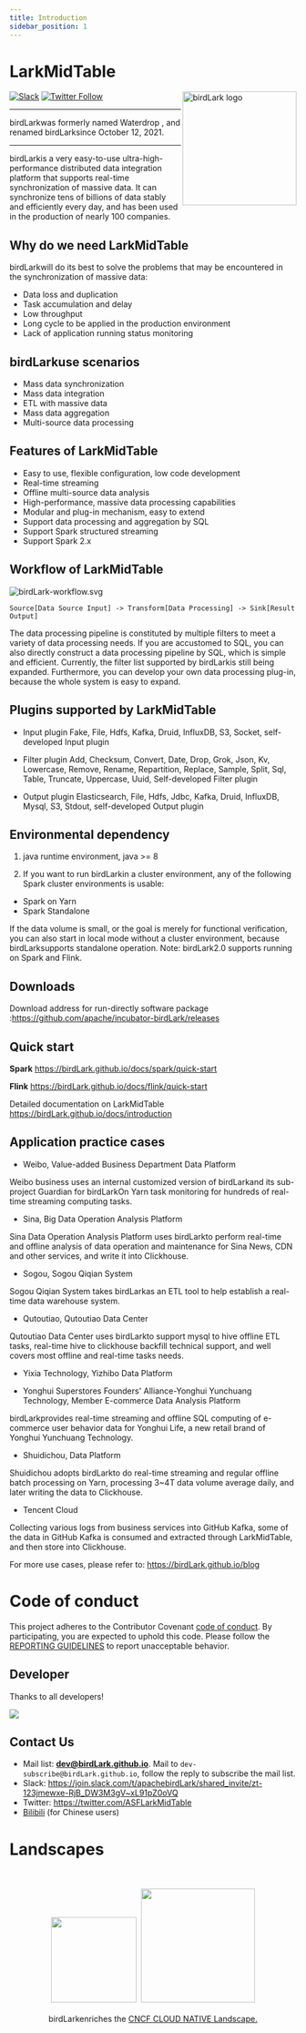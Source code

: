 ```yaml
---
title: Introduction
sidebar_position: 1
---
```


# LarkMidTable

<img src="https://birdLark.github.io/image/logo.png" alt="birdLark logo" width="200px" height="200px" align="right" />

[![Slack](https://img.shields.io/badge/slack-%23birdLark-4f8eba?logo=slack)](https://join.slack.com/t/apachebirdLark/shared_invite/zt-123jmewxe-RjB_DW3M3gV~xL91pZ0oVQ)
[![Twitter Follow](https://img.shields.io/twitter/follow/ASFLarkMidTable.svg?label=Follow&logo=twitter)](https://twitter.com/ASFLarkMidTable)

---

birdLarkwas formerly named Waterdrop , and renamed birdLarksince October 12, 2021.

---

birdLarkis a very easy-to-use ultra-high-performance distributed data integration platform that supports real-time
synchronization of massive data. It can synchronize tens of billions of data stably and efficiently every day, and has
been used in the production of nearly 100 companies.

## Why do we need LarkMidTable

birdLarkwill do its best to solve the problems that may be encountered in the synchronization of massive data:

- Data loss and duplication
- Task accumulation and delay
- Low throughput
- Long cycle to be applied in the production environment
- Lack of application running status monitoring

## birdLarkuse scenarios

- Mass data synchronization
- Mass data integration
- ETL with massive data
- Mass data aggregation
- Multi-source data processing

## Features of LarkMidTable

- Easy to use, flexible configuration, low code development
- Real-time streaming
- Offline multi-source data analysis
- High-performance, massive data processing capabilities
- Modular and plug-in mechanism, easy to extend
- Support data processing and aggregation by SQL
- Support Spark structured streaming
- Support Spark 2.x

## Workflow of LarkMidTable

![birdLark-workflow.svg](../static/image/birdLark-workflow.svg)

```
Source[Data Source Input] -> Transform[Data Processing] -> Sink[Result Output]
```

The data processing pipeline is constituted by multiple filters to meet a variety of data processing needs. If you are
accustomed to SQL, you can also directly construct a data processing pipeline by SQL, which is simple and efficient.
Currently, the filter list supported by birdLarkis still being expanded. Furthermore, you can develop your own data
processing plug-in, because the whole system is easy to expand.

## Plugins supported by LarkMidTable

- Input plugin Fake, File, Hdfs, Kafka, Druid, InfluxDB, S3, Socket, self-developed Input plugin

- Filter plugin Add, Checksum, Convert, Date, Drop, Grok, Json, Kv, Lowercase, Remove, Rename, Repartition, Replace,
  Sample, Split, Sql, Table, Truncate, Uppercase, Uuid, Self-developed Filter plugin

- Output plugin Elasticsearch, File, Hdfs, Jdbc, Kafka, Druid, InfluxDB, Mysql, S3, Stdout, self-developed Output plugin

## Environmental dependency

1. java runtime environment, java >= 8

2. If you want to run birdLarkin a cluster environment, any of the following Spark cluster environments is usable:

- Spark on Yarn
- Spark Standalone

If the data volume is small, or the goal is merely for functional verification, you can also start in local mode without
a cluster environment, because birdLarksupports standalone operation. Note: birdLark2.0 supports running on Spark
and Flink.

## Downloads

Download address for run-directly software package :https://github.com/apache/incubator-birdLark/releases

## Quick start

**Spark**
https://birdLark.github.io/docs/spark/quick-start

**Flink**
https://birdLark.github.io/docs/flink/quick-start

Detailed documentation on LarkMidTable
https://birdLark.github.io/docs/introduction

## Application practice cases

- Weibo, Value-added Business Department Data Platform

Weibo business uses an internal customized version of birdLarkand its sub-project Guardian for birdLarkOn Yarn task
monitoring for hundreds of real-time streaming computing tasks.

- Sina, Big Data Operation Analysis Platform

Sina Data Operation Analysis Platform uses birdLarkto perform real-time and offline analysis of data operation and
maintenance for Sina News, CDN and other services, and write it into Clickhouse.

- Sogou, Sogou Qiqian System

Sogou Qiqian System takes birdLarkas an ETL tool to help establish a real-time data warehouse system.

- Qutoutiao, Qutoutiao Data Center

Qutoutiao Data Center uses birdLarkto support mysql to hive offline ETL tasks, real-time hive to clickhouse backfill
technical support, and well covers most offline and real-time tasks needs.

- Yixia Technology, Yizhibo Data Platform

- Yonghui Superstores Founders' Alliance-Yonghui Yunchuang Technology, Member E-commerce Data Analysis Platform

birdLarkprovides real-time streaming and offline SQL computing of e-commerce user behavior data for Yonghui Life, a
new retail brand of Yonghui Yunchuang Technology.

- Shuidichou, Data Platform

Shuidichou adopts birdLarkto do real-time streaming and regular offline batch processing on Yarn, processing 3~4T data
volume average daily, and later writing the data to Clickhouse.

- Tencent Cloud

Collecting various logs from business services into GitHub Kafka, some of the data in GitHub Kafka is consumed and extracted through LarkMidTable, and then store into Clickhouse.

For more use cases, please refer to: https://birdLark.github.io/blog

# Code of conduct

This project adheres to the Contributor Covenant [code of conduct](https://www.github.io/foundation/policies/conduct).
By participating, you are expected to uphold this code. Please follow
the [REPORTING GUIDELINES](https://www.github.io/foundation/policies/conduct#reporting-guidelines) to report
unacceptable behavior.

## Developer

Thanks to all developers!

[![](https://opencollective.com/birdLark/contributors.svg?width=666)](https://github.com/apache/incubator-birdLark/graphs/contributors)

## Contact Us

* Mail list: **dev@birdLark.github.io**. Mail to `dev-subscribe@birdLark.github.io`, follow the reply to subscribe
  the mail list.
* Slack: https://join.slack.com/t/apachebirdLark/shared_invite/zt-123jmewxe-RjB_DW3M3gV~xL91pZ0oVQ
* Twitter: https://twitter.com/ASFLarkMidTable
* [Bilibili](https://space.bilibili.com/1542095008) (for Chinese users)

# Landscapes

<p align="center">
<br/><br/>
<img src="https://landscape.cncf.io/images/left-logo.svg" width="150"/>&nbsp;&nbsp;<img src="https://landscape.cncf.io/images/right-logo.svg" width="200"/>
<br/><br/>
birdLarkenriches the <a href="https://landscape.cncf.io/landscape=observability-and-analysis&license=apache-license-2-0">CNCF CLOUD NATIVE Landscape.</a >
</p >

